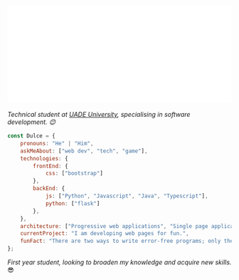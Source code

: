 <img src="https://github.com/DulceDev/DulceDev/blob/main/svg.svg">

<p><em>Technical student at <a href="https://www.uade.edu.ar">UADE University</a>, specialising in software development. 😊</br>
</em></p>

```javascript
const Dulce = {
    pronouns: "He" | "Him",
    askMeAbout: ["web dev", "tech", "game"],
    technologies: {
        frontEnd: {
            css: ["bootstrap"]
        },
        backEnd: {
            js: ["Python", "Javascript", "Java", "Typescript"],
            python: ["flask"]
        },
    },
    architecture: ["Progressive web applications", "Single page applications"],
    currentProject: "I am developing web pages for fun.",
    funFact: "There are two ways to write error-free programs; only the third one works"
};
```
<p><em>First year student, looking to broaden my knowledge and acquire new skills.</em> 😎</p>
